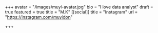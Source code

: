 +++
avatar = "/images/muyi-avatar.jpg"
bio = "I love data analyst"
draft = true
featured = true
title = "M.K"
[[social]]
title = "Instagram"
url = "https://Instagram.com/muyidon"

+++
